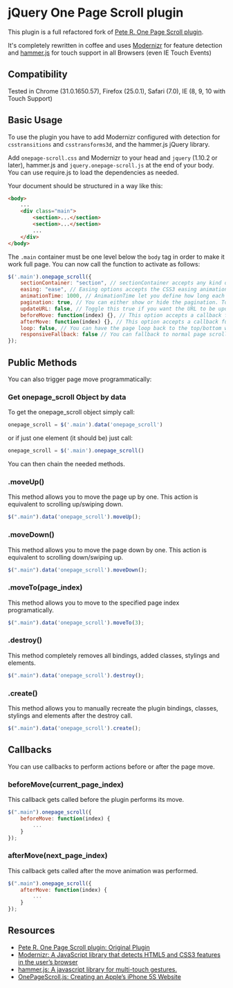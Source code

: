 # jQuery One Page Scroll plugin

This plugin is a full refactored fork of [Pete R. One Page Scroll plugin](https://github.com/peachananr/onepage-scroll).

It's completely rewritten in coffee and uses [Modernizr](http://modernizr.com/) for feature detection and [hammer.js](http://eightmedia.github.io/hammer.js/) for touch support in all Browsers (even IE Touch Events)

## Compatibility
Tested in Chrome (31.0.1650.57), Firefox (25.0.1), Safari (7.0), IE (8, 9, 10 with Touch Support)

## Basic Usage
To use the plugin you have to add Modernizr configured with detection for `csstransitions` and `csstransforms3d`, and the hammer.js jQuery library.

Add `onepage-scroll.css` and Modernizr to your head and `jquery` (1.10.2 or later), hammer.js and `jquery.onepage-scroll.js` at the end of your body. You can use require.js to load the dependencies as needed.

Your document should be structured in a way like this:

```html
<body>
	...
	<div class="main">
		<section>...</section>
		<section>...</section>
		...
	</div>
</body>
```

The `.main` container must be one level below the `body` tag in order to make it work full page. You can now call the function to activate as follows:

```javascript
$('.main').onepage_scroll({
	sectionContainer: "section", // sectionContainer accepts any kind of selector in case you don't want to use section
	easing: "ease", // Easing options accepts the CSS3 easing animation such "ease", "linear", "ease-in", "ease-out", "ease-in-out", or even cubic bezier value such as "cubic-bezier(0.175, 0.885, 0.420, 1.310)"
	animationTime: 1000, // AnimationTime let you define how long each section takes to animate
	pagination: true, // You can either show or hide the pagination. Toggle true for show, false for hide.
	updateURL: false, // Toggle this true if you want the URL to be updated automatically when the user scroll to each page.
	beforeMove: function(index) {}, // This option accepts a callback function. The function will be called before the page moves.
	afterMove: function(index) {}, // This option accepts a callback function. The function will be called after the page moves.
	loop: false, // You can have the page loop back to the top/bottom when the user navigates at up/down on the first/last page.
	responsiveFallback: false // You can fallback to normal page scroll by defining the width of the browser in which you want the responsive fallback to be triggered. For example, set this to 600 and whenever the browser's width is less than 600, the fallback will kick in.
});
```

## Public Methods

You can also trigger page move programmatically:

### Get onepage_scroll Object by data
To get the onepage_scroll object simply call:

```javascript
onepage_scroll = $('.main').data('onepage_scroll')
```

or if just one element (it should be) just call:

```javascript
onepage_scroll = $('.main').onepage_scroll()
```

You can then chain the needed methods.

### .moveUp()
This method allows you to move the page up by one. This action is equivalent to scrolling up/swiping down.

```javascript
$(".main").data('onepage_scroll').moveUp();
```

### .moveDown()
This method allows you to move the page down by one. This action is equivalent to scrolling down/swiping up.

```javascript
$(".main").data('onepage_scroll').moveDown();
```

### .moveTo(page_index)
This method allows you to move to the specified page index programatically.

```javascript
$(".main").data('onepage_scroll').moveTo(3);
```

### .destroy()
This method completely removes all bindings, added classes, stylings and elements.

```javascript
$(".main").data('onepage_scroll').destroy();
```

### .create()
This method allows you to manually recreate the plugin bindings, classes, stylings and elements after the destroy call.

```javascript
$(".main").data('onepage_scroll').create();
```

## Callbacks
You can use callbacks to perform actions before or after the page move.

### beforeMove(current_page_index)
This callback gets called before the plugin performs its move.

```javascript
$(".main").onepage_scroll({
	beforeMove: function(index) {
		...
	}
});
```

### afterMove(next_page_index)
This callback gets called after the move animation was performed.

```javascript
$(".main").onepage_scroll({
	afterMove: function(index) {
		...
	}
});
```

## Resources
- [Pete R. One Page Scroll plugin: Original Plugin](https://github.com/peachananr/onepage-scroll)
- [Modernizr: A JavaScript library that detects HTML5 and CSS3 features in the user’s browser](http://modernizr.com/)
- [hammer.js: A javascript library for multi-touch gestures.](http://eightmedia.github.io/hammer.js/)
- [OnePageScroll.js: Creating an Apple’s iPhone 5S Website](http://www.onextrapixel.com/2013/09/18/onepagescroll-js-creating-an-apples-iphone-5s-website/)